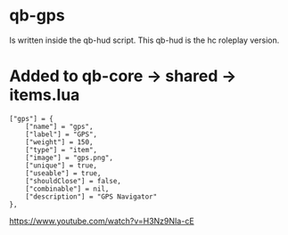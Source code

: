 # qb-gps
Is written inside the qb-hud script.
This qb-hud is the hc roleplay version.

# Added to qb-core -> shared -> items.lua
```
["gps"] = {
    ["name"] = "gps",
    ["label"] = "GPS",
    ["weight"] = 150,
    ["type"] = "item",
    ["image"] = "gps.png",
    ["unique"] = true,
    ["useable"] = true,
    ["shouldClose"] = false,
    ["combinable"] = nil,
    ["description"] = "GPS Navigator"
},
```
https://www.youtube.com/watch?v=H3Nz9NIa-cE
